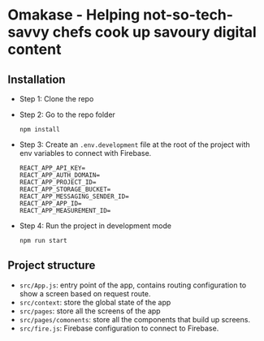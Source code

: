 # Omakase - Helping not-so-tech-savvy chefs cook up savoury digital content

## Installation

-   Step 1: Clone the repo
-   Step 2: Go to the repo folder

    ```
    npm install
    ```

-   Step 3: Create an `.env.development` file at the root of the project with env variables to connect with Firebase.
    ```.env
    REACT_APP_API_KEY=
    REACT_APP_AUTH_DOMAIN=
    REACT_APP_PROJECT_ID=
    REACT_APP_STORAGE_BUCKET=
    REACT_APP_MESSAGING_SENDER_ID=
    REACT_APP_APP_ID=
    REACT_APP_MEASUREMENT_ID=
    ```
-   Step 4: Run the project in development mode
    ```
    npm run start
    ```

## Project structure

-   `src/App.js`: entry point of the app, contains routing configuration to show a screen based on request route.
-   `src/context`: store the global state of the app
-   `src/pages`: store all the screens of the app
-   `src/pages/comonents`: store all the components that build up screens.
-   `src/fire.js`: Firebase configuration to connect to Firebase.
